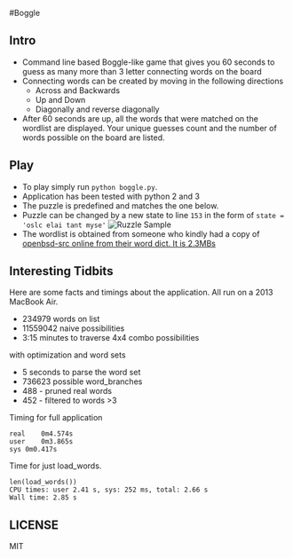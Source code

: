 #Boggle

Intro
---
- Command line based Boggle-like game that gives you 60 seconds to guess as many more than 3 letter connecting words on the board
- Connecting words can be created by moving in the following directions
  - Across and Backwards
  - Up and Down
  - Diagonally and reverse diagonally
- After 60 seconds are up, all the words that were matched on the wordlist are displayed. Your unique guesses count and the number of words possible on the board are listed.

Play
---
- To play simply run `python boggle.py`.
- Application has been tested with python 2 and 3
- The puzzle is predefined and matches the one below.
- Puzzle can be changed by a new state to line `153` in the form of `state = 'oslc elai tant myse'`
![Ruzzle Sample](http://stanzheng.com/images/screen240x240.jpeg)
- The wordlist is obtained from someone who kindly had a copy of [openbsd-src online from their word dict. It is 2.3MBs ](https://github.com/bluerise/openbsd-src/blob/master/share/dict/web2)

Interesting Tidbits
---
Here are some facts and timings about the application. All run on a 2013 MacBook Air.

- 234979 words on list
- 11559042 naive possibilities
- 3:15 minutes to traverse 4x4 combo possibilities

with optimization and word sets
- 5 seconds to parse the word set
- 736623 possible word_branches
- 488 - pruned real words
- 452 - filtered to words >3

Timing for full application
```
real	0m4.574s
user	0m3.865s
sys	0m0.417s
```

Time for just load_words.
```
len(load_words())
CPU times: user 2.41 s, sys: 252 ms, total: 2.66 s
Wall time: 2.85 s
```

LICENSE
---
MIT
